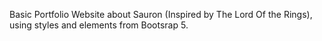 Basic Portfolio Website about Sauron (Inspired by The Lord Of the Rings), using styles and elements from Bootsrap 5.
